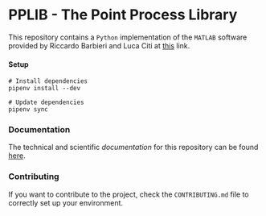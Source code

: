 # PPLIB - The Point Process Library

This repository contains a `Python` implementation of the `MATLAB` software provided by Riccardo Barbieri and Luca Citi at [this](http://users.neurostat.mit.edu/barbieri/pphrv) link.

#### Setup

```
# Install dependencies
pipenv install --dev

# Update dependencies
pipenv sync
```

### Documentation

The technical and scientific *documentation* for this repository can be found [here](https://andreabonvini.github.io/pplib/).

### Contributing

If you want to contribute to the project, check the `CONTRIBUTING.md` file to correctly set up your environment.
